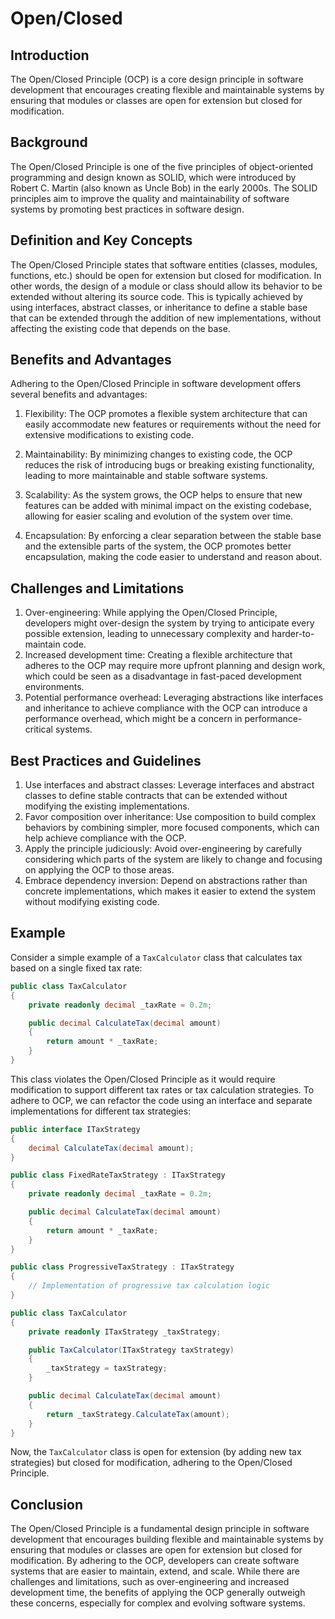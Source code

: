 # Open/Closed 

## Introduction

The Open/Closed Principle (OCP) is a core design principle in software development that encourages creating flexible and maintainable systems by ensuring that modules or classes are open for extension but closed for modification.

## Background

The Open/Closed Principle is one of the five principles of object-oriented programming and design known as SOLID, which were introduced by Robert C. Martin (also known as Uncle Bob) in the early 2000s. The SOLID principles aim to improve the quality and maintainability of software systems by promoting best practices in software design.

## Definition and Key Concepts

The Open/Closed Principle states that software entities (classes, modules, functions, etc.) should be open for extension but closed for modification. In other words, the design of a module or class should allow its behavior to be extended without altering its source code. This is typically achieved by using interfaces, abstract classes, or inheritance to define a stable base that can be extended through the addition of new implementations, without affecting the existing code that depends on the base.

## Benefits and Advantages

Adhering to the Open/Closed Principle in software development offers several benefits and advantages:

1. Flexibility: The OCP promotes a flexible system architecture that can easily accommodate new features or requirements without the need for extensive modifications to existing code.

2. Maintainability: By minimizing changes to existing code, the OCP reduces the risk of introducing bugs or breaking existing functionality, leading to more maintainable and stable software systems.

3. Scalability: As the system grows, the OCP helps to ensure that new features can be added with minimal impact on the existing codebase, allowing for easier scaling and evolution of the system over time.

4. Encapsulation: By enforcing a clear separation between the stable base and the extensible parts of the system, the OCP promotes better encapsulation, making the code easier to understand and reason about.

## Challenges and Limitations

1. Over-engineering: While applying the Open/Closed Principle, developers might over-design the system by trying to anticipate every possible extension, leading to unnecessary complexity and harder-to-maintain code.
2. Increased development time: Creating a flexible architecture that adheres to the OCP may require more upfront planning and design work, which could be seen as a disadvantage in fast-paced development environments.
3. Potential performance overhead: Leveraging abstractions like interfaces and inheritance to achieve compliance with the OCP can introduce a performance overhead, which might be a concern in performance-critical systems.

## Best Practices and Guidelines

1. Use interfaces and abstract classes: Leverage interfaces and abstract classes to define stable contracts that can be extended without modifying the existing implementations.
2. Favor composition over inheritance: Use composition to build complex behaviors by combining simpler, more focused components, which can help achieve compliance with the OCP.
3. Apply the principle judiciously: Avoid over-engineering by carefully considering which parts of the system are likely to change and focusing on applying the OCP to those areas.
4. Embrace dependency inversion: Depend on abstractions rather than concrete implementations, which makes it easier to extend the system without modifying existing code.

## Example

Consider a simple example of a `TaxCalculator` class that calculates tax based on a single fixed tax rate:

```csharp
public class TaxCalculator
{
    private readonly decimal _taxRate = 0.2m;

    public decimal CalculateTax(decimal amount)
    {
        return amount * _taxRate;
    }
}
```

This class violates the Open/Closed Principle as it would require modification to support different tax rates or tax calculation strategies. To adhere to OCP, we can refactor the code using an interface and separate implementations for different tax strategies:

```csharp
public interface ITaxStrategy
{
    decimal CalculateTax(decimal amount);
}

public class FixedRateTaxStrategy : ITaxStrategy
{
    private readonly decimal _taxRate = 0.2m;

    public decimal CalculateTax(decimal amount)
    {
        return amount * _taxRate;
    }
}

public class ProgressiveTaxStrategy : ITaxStrategy
{
    // Implementation of progressive tax calculation logic
}

public class TaxCalculator
{
    private readonly ITaxStrategy _taxStrategy;

    public TaxCalculator(ITaxStrategy taxStrategy)
    {
        _taxStrategy = taxStrategy;
    }

    public decimal CalculateTax(decimal amount)
    {
        return _taxStrategy.CalculateTax(amount);
    }
}
```

Now, the `TaxCalculator` class is open for extension (by adding new tax strategies) but closed for modification, adhering to the Open/Closed Principle.

## Conclusion

The Open/Closed Principle is a fundamental design principle in software development that encourages building flexible and maintainable systems by ensuring that modules or classes are open for extension but closed for modification. By adhering to the OCP, developers can create software systems that are easier to maintain, extend, and scale. While there are challenges and limitations, such as over-engineering and increased development time, the benefits of applying the OCP generally outweigh these concerns, especially for complex and evolving software systems.